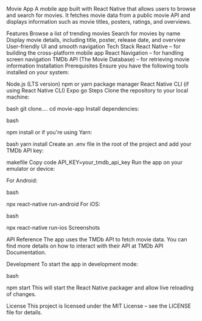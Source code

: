 Movie App
A mobile app built with React Native that allows users to browse and search for movies. It fetches movie data from a public movie API and displays information such as movie titles, posters, ratings, and overviews.

Features
Browse a list of trending movies
Search for movies by name
Display movie details, including title, poster, release date, and overview
User-friendly UI and smooth navigation
Tech Stack
React Native – for building the cross-platform mobile app
React Navigation – for handling screen navigation
TMDb API (The Movie Database) – for retrieving movie information
Installation
Prerequisites
Ensure you have the following tools installed on your system:

Node.js (LTS version)
npm or yarn package manager
React Native CLI (if using React Native CLI)
Expo go 
Steps
Clone the repository to your local machine:

bash
git clone....
cd movie-app
Install dependencies:

bash

npm install
or if you're using Yarn:

bash
yarn install
Create an .env file in the root of the project and add your TMDb API key:

makefile
Copy code
API_KEY=your_tmdb_api_key
Run the app on your emulator or device:

For Android:

bash

npx react-native run-android
For iOS:

bash

npx react-native run-ios
Screenshots

API Reference
The app uses the TMDb API to fetch movie data. You can find more details on how to interact with their API at TMDb API Documentation.

Development
To start the app in development mode:

bash

npm start
This will start the React Native packager and allow live reloading of changes.

License
This project is licensed under the MIT License – see the LICENSE file for details.

